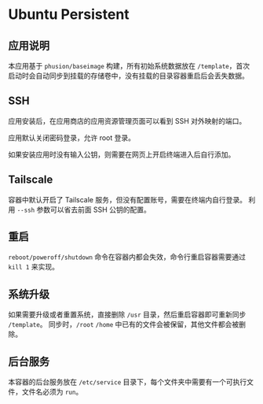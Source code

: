 # Ubuntu Persistent

## 应用说明

本应用基于 `phusion/baseimage` 构建，所有初始系统数据放在 `/template`，首次启动时会自动同步到挂载的存储卷中，没有挂载的目录容器重启后会丢失数据。

## SSH

应用安装后，在应用商店的应用资源管理页面可以看到 SSH 对外映射的端口。

应用默认关闭密码登录，允许 root 登录。

如果安装应用时没有输入公钥，则需要在网页上开启终端进入后自行添加。

## Tailscale

容器中默认开启了 Tailscale 服务，但没有配置账号，需要在终端内自行登录。
利用 `--ssh` 参数可以省去前面 SSH 公钥的配置。

## 重启

`reboot/poweroff/shutdown` 命令在容器内都会失效，命令行重启容器需要通过 `kill 1` 来实现。

## 系统升级

如果需要升级或者重置系统，直接删除 `/usr` 目录，然后重启容器即可重新同步 `/template`。
同步时，`/root` `/home` 中已有的文件会被保留，其他文件都会被删除。

## 后台服务

本容器的后台服务放在 `/etc/service` 目录下，每个文件夹中需要有一个可执行文件，文件名必须为 `run`。
